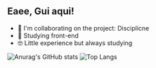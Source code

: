 ## Eaee, Gui aqui!

- 🔭 I'm collaborating on the project: Disciplicne
- 🌱 Studying front-end
- 🤓 Little experience but always studying

![Anurag's GitHub stats](https://github-readme-stats.vercel.app/api?username=GuilhermeHGouvea&show_icons=true&theme=tokyonight)
![Top Langs](https://github-readme-stats.vercel.app/api/top-langs/?username=GuilhermeHGouvea&layout=compact)
